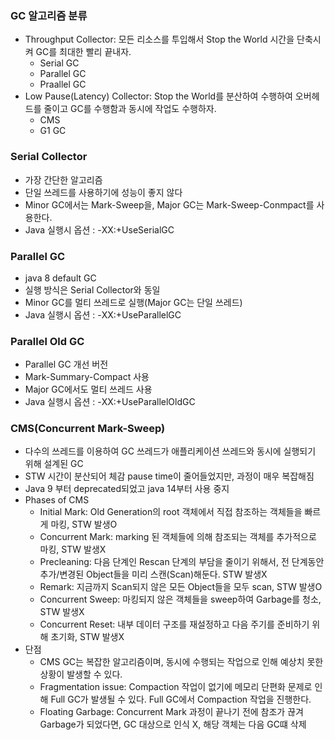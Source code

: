 ### GC 알고리즘 분류
- Throughput Collector: 모든 리소스를 투입해서 Stop the World 시간을 단축시켜 GC를 최대한 빨리 끝내자.
  + Serial GC
  + Parallel GC
  + Praallel GC
- Low Pause(Latency) Collector: Stop the World를 분산하여 수행하여 오버헤드를 줄이고 GC를 수행함과 동시에 작업도 수행하자.
  + CMS
  + G1 GC

### Serial Collector
- 가장 간단한 알고리즘
- 단일 쓰레드를 사용하기에 성능이 좋지 않다
- Minor GC에서는 Mark-Sweep을, Major GC는 Mark-Sweep-Conmpact를 사용한다.
- Java 실행시 옵션 : -XX:+UseSerialGC

### Parallel GC
- java 8 default GC
- 실행 방식은 Serial Collector와 동일
- Minor GC를 멀티 쓰레드로 실행(Major GC는 단일 쓰레드)
- Java 실행시 옵션 : -XX:+UseParallelGC

### Parallel Old GC
- Parallel GC 개선 버전
- Mark-Summary-Compact 사용
- Major GC에서도 멀티 쓰레드 사용
- Java 실행시 옵션 : -XX:+UseParallelOldGC

### CMS(Concurrent Mark-Sweep)
- 다수의 쓰레드를 이용하여 GC 쓰레드가 애플리케이션 쓰레드와 동시에 실행되기 위해 설계된 GC
- STW 시간이 분산되어 체감 pause time이 줄어들었지만, 과정이 매우 복잡해짐
- Java 9 부터 deprecated되었고 java 14부터 사용 중지
- Phases of CMS
  + Initial Mark: Old Generation의 root 객체에서 직접 참조하는 객체들을 빠르게 마킹, STW 발생O
  + Concurrent Mark: marking 된 객체들에 의해 참조되는 객체를 추가적으로 마킹, STW 발생X
  + Precleaning: 다음 단계인 Rescan 단계의 부담을 줄이기 위해서, 전 단계동안 추가/변경된 Object들을 미리 스캔(Scan)해둔다. STW 발생X
  + Remark: 지금까지 Scan되지 않은 모든 Object들을 모두 scan, STW 발생O
  + Concurrent Sweep: 마킹되지 않은 객체들을 sweep하여 Garbage를 청소, STW 발생X
  + Concurrent Reset: 내부 데이터 구조를 재설정하고 다음 주기를 준비하기 위해 초기화, STW 발생X
- 단점
  + CMS GC는 복잡한 알고리즘이며, 동시에 수행되는 작업으로 인해 예상치 못한 상황이 발생할 수 있다.
  + Fragmentation issue: Compaction 작업이 없기에 메모리 단편화 문제로 인해 Full GC가 발생될 수 있다. Full GC에서 Compaction 작업을 진행한다.
  + Floating Garbage: Concurrent Mark 과정이 끝나기 전에 참조가 끊겨 Garbage가 되었다면, GC 대상으로 인식 X, 해당 객체는 다음 GC떄 삭제
